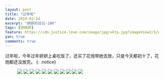 ```yaml
---
layout: post
title: "过年啦"
date: 2019-02-14
excerpt: "妍妍的日记-100"
tags: [徐晓妍]
feature: https://cdn.justice-love.com/image/jpg/xktp.jpg?imageView2/1/w/1200/h/500
yan: true
comments: true
---
```

过年啦，今年过年妍妍上桌吃饭了，还买了花炮带她去放，只是今天都初十了，花炮都还没放完。
{: .notice}
<figure>
    <img src="{{ site.staticUrl }}/yanyan/image/2019guonian1.jpg?imageMogr2/auto-orient" />
    <img src="{{ site.staticUrl }}/yanyan/image/2019guonian2.jpg?imageMogr2/auto-orient" />
    <img src="{{ site.staticUrl }}/yanyan/image/2019guonian3.jpg?imageMogr2/auto-orient" />
    <img src="{{ site.staticUrl }}/yanyan/image/2019guonian4.jpg?imageMogr2/auto-orient" />
    <img src="{{ site.staticUrl }}/yanyan/image/2019guonian5.jpg?imageMogr2/auto-orient" />
    <img src="{{ site.staticUrl }}/yanyan/image/2019guonian6.jpg?imageMogr2/auto-orient" />
    <img src="{{ site.staticUrl }}/yanyan/image/2019guonian7.jpg?imageMogr2/auto-orient" />
    <img src="{{ site.staticUrl }}/yanyan/image/2019guonian8.jpg?imageMogr2/auto-orient" />
    <img src="{{ site.staticUrl }}/yanyan/image/2019guonian9.jpg?imageMogr2/auto-orient" />
    <img src="{{ site.staticUrl }}/yanyan/image/2019guonian10.jpg?imageMogr2/auto-orient" />
    <img src="{{ site.staticUrl }}/yanyan/image/2019guonian11.jpg?imageMogr2/auto-orient" />
</figure>
